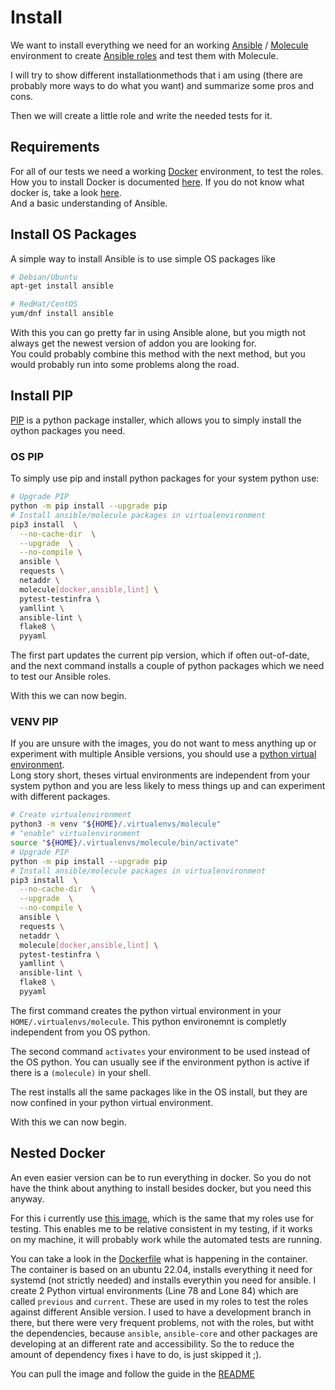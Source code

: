 # Install

We want to install everything we need for an working [Ansible](https://www.ansible.com/) / [Molecule](https://molecule.readthedocs.io/en/latest/) environment to create [Ansible roles](https://docs.ansible.com/ansible/latest/user_guide/playbooks_reuse_roles.html) and test them with Molecule.

I will try to show different installationmethods that i am using (there are probably more ways to do what you want) and summarize some pros and cons.

Then we will create a little role and write the needed tests for it.

## Requirements

For all of our tests we need a working [Docker](https://docs.docker.com/get-docker/) environment, to test the roles. How you to install Docker is documented [here](https://docs.docker.com/get-docker/). If you do not know what docker is, take a look [here](https://docs.docker.com/get-started/).  
And a basic understanding of Ansible.

## Install OS Packages

A simple way to install Ansible is to use simple OS packages like
```bash
# Debian/Ubuntu
apt-get install ansible

# RedHat/CentOS
yum/dnf install ansible
```

With this you can go pretty far in using Ansible alone, but you migth not always get the newest version of addon you are looking for.  
You could probably combine this method with the next method, but you would probably run into some problems along the road.

## Install PIP

[PIP](https://pypi.org/project/pip/) is a python package installer, which allows you to simply install the oython packages you need.

### OS PIP

To simply use pip and install python packages for your system python use:
```bash
# Upgrade PIP
python -m pip install --upgrade pip
# Install ansible/molecule packages in virtualenvironment
pip3 install  \
  --no-cache-dir  \
  --upgrade  \
  --no-compile \
  ansible \
  requests \
  netaddr \
  molecule[docker,ansible,lint] \
  pytest-testinfra \
  yamllint \
  ansible-lint \
  flake8 \
  pyyaml
```

The first part updates the current pip version, which if often out-of-date, and the next command installs a couple of python packages which we need to test our Ansible roles.

With this we can now begin.

### VENV PIP

If you are unsure with the images, you do not want to mess anything up or experiment with multiple Ansible versions, you should use a [python virtual environment](https://docs.python.org/3/tutorial/venv.html).  
Long story short, theses virtual environments are independent from your system python and you are less likely to mess things up and can experiment with different packages.  

```bash
# Create virtualenvironment
python3 -m venv "${HOME}/.virtualenvs/molecule"
# "enable" virtualenvironment
source "${HOME}/.virtualenvs/molecule/bin/activate"
# Upgrade PIP
python -m pip install --upgrade pip
# Install ansible/molecule packages in virtualenvironment
pip3 install  \
  --no-cache-dir  \
  --upgrade  \
  --no-compile \
  ansible \
  requests \
  netaddr \
  molecule[docker,ansible,lint] \
  pytest-testinfra \
  yamllint \
  ansible-lint \
  flake8 \
  pyyaml
```

The first command creates the python virtual environment in your `HOME/.virtualenvs/molecule`. This python environemnt is completly independent from you OS python.

The second command `activates` your environment to be used instead of the OS python. You can usually see if the environment python is active if there is a `(molecule)` in your shell.

The rest installs all the same packages like in the OS install, but they are now confined in your python virtual environment.

With this we can now begin.

## Nested Docker

An even easier version can be to run everything in docker. So you do not have the think about anything to install besides docker, but you need this anyway.

For this i currently use [this image](https://github.com/mullholland/docker-molecule-shell), which is the same that my roles use for testing.
This enables me to be relative consistent in my testing, if it works on my machine, it will probably work while the automated tests are running.

You can take a look in the [Dockerfile](https://github.com/mullholland/docker-molecule-shell/blob/main/Dockerfile) what is happening in the container.  
The container is based on an ubuntu 22.04, installs everything it need for systemd (not strictly needed) and installs everythin you need for ansible. I create 2 Python virtual environments (Line 78 and Lone 84) which are called `previous` and `current`. These are used in my roles to test the roles against different Ansible version. I used to have a development branch in there, but there were very frequent problems, not with the roles, but witht the dependencies, because `ansible`, `ansible-core` and other packages are developing at an different rate and accessibility. So the to reduce the amount of dependency fixes i have to do, is just skipped it ;).

You can pull the image and follow the guide in the [README](https://github.com/mullholland/docker-molecule-shell/blob/main/README.md)